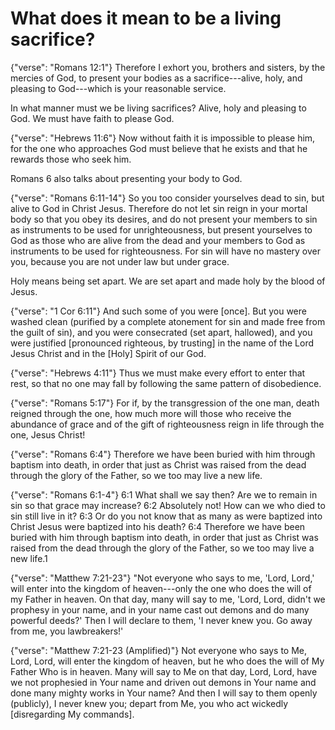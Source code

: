 What does it mean to be a living sacrifice?
========================================================================

{"verse": "Romans 12:1"}
Therefore I exhort you, brothers and sisters, by the mercies of God, to present your bodies as a sacrifice---alive, holy, and pleasing to God---which is your reasonable service.

In what manner must we be living sacrifices?  Alive, holy and pleasing to God.  We must have faith to please God.

{"verse": "Hebrews 11:6"}
Now without faith it is impossible to please him, for the one who approaches God must believe that he exists and that he rewards those who seek him.

Romans 6 also talks about presenting your body to God.

{"verse": "Romans 6:11-14"}
 So you too consider yourselves dead to sin, but alive to God in Christ Jesus.  Therefore do not let sin reign in your mortal body so that you obey its desires, and do not present your members to sin as instruments to be used for unrighteousness, but present yourselves to God as those who are alive from the dead and your members to God as instruments to be used for righteousness.  For sin will have no mastery over you, because you are not under law but under grace.

Holy means being set apart.  We are set apart and made holy by the blood of Jesus.

{"verse": "1 Cor 6:11"}
And such some of you were [once]. But you were washed clean (purified by a complete atonement for sin and made free from the guilt of sin), and you were consecrated (set apart, hallowed), and you were justified [pronounced righteous, by trusting] in the name of the Lord Jesus Christ and in the [Holy] Spirit of our God.

{"verse": "Hebrews 4:11"}
Thus we must make every effort to enter that rest, so that no one may fall by following the same pattern of disobedience.

{"verse": "Romans 5:17"}
For if, by the transgression of the one man, death reigned through the one, how much more will those who receive the abundance of grace and of the gift of righteousness reign in life through the one, Jesus Christ!

{"verse": "Romans 6:4"}
Therefore we have been buried with him through baptism into death, in order that just as Christ was raised from the dead through the glory of the Father, so we too may live a new life.

{"verse": "Romans 6:1-4"}
6:1 What shall we say then? Are we to remain in sin so that grace may increase? 6:2 Absolutely not! How can we who died to sin still live in it? 6:3 Or do you not know that as many as were baptized into Christ Jesus were baptized into his death? 6:4 Therefore we have been buried with him through baptism into death, in order that just as Christ was raised from the dead through the glory of the Father, so we too may live a new life.1

{"verse": "Matthew 7:21-23"}
"Not everyone who says to me, 'Lord, Lord,' will enter into the kingdom of heaven---only the one who does the will of my Father in heaven. On that day, many will say to me, 'Lord, Lord, didn't we prophesy in your name, and in your name cast out demons and do many powerful deeds?' Then I will declare to them, 'I never knew you. Go away from me, you lawbreakers!'

{"verse": "Matthew 7:21-23 (Amplified)"}
Not everyone who says to Me, Lord, Lord, will enter the kingdom of heaven, but he who does the will of My Father Who is in heaven.  Many will say to Me on that day, Lord, Lord, have we not prophesied in Your name and driven out demons in Your name and done many mighty works in Your name?  And then I will say to them openly (publicly), I never knew you; depart from Me, you who act wickedly [disregarding My commands].

